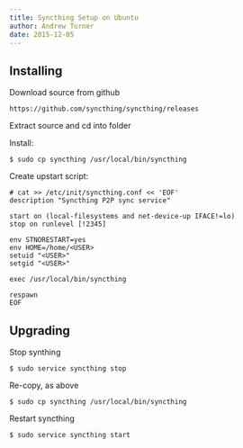 ```yaml
---
title: Syncthing Setup on Ubuntu
author: Andrew Turner
date: 2015-12-05
---
```



## Installing


Download source from github

    https://github.com/syncthing/syncthing/releases

Extract source and cd into folder

Install:

    $ sudo cp syncthing /usr/local/bin/syncthing

Create upstart script:

    # cat >> /etc/init/syncthing.conf << 'EOF'
    description "Syncthing P2P sync service"
    
    start on (local-filesystems and net-device-up IFACE!=lo)
    stop on runlevel [!2345]
    
    env STNORESTART=yes
    env HOME=/home/<USER>
    setuid "<USER>"
    setgid "<USER>"
    
    exec /usr/local/bin/syncthing
    
    respawn
    EOF

## Upgrading

Stop synthing

    $ sudo service syncthing stop

Re-copy, as above

    $ sudo cp syncthing /usr/local/bin/syncthing

Restart syncthing

    $ sudo service syncthing start
